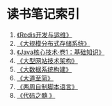 读书笔记索引
====================

1. [《Redis开发与运维》](redis_development_and_maintenance.md)
2. [《大规模分布式存储系统》](large_scale_distributed_storage_system.md)
3. [《Java核心技术·卷1：基础知识》](core_java_1.md)
4. [《大型网站技术架构》](large_site_technology_architecture.md)
5. [《大数据系统构建》](big_data.md)
6. [《大道至简》](make_it_easy.md)
7. [《两周自制脚本语言》](two_weeks_homemade_scripting_language.md)
8. [《代码之髓
》](code_marrow.md)
